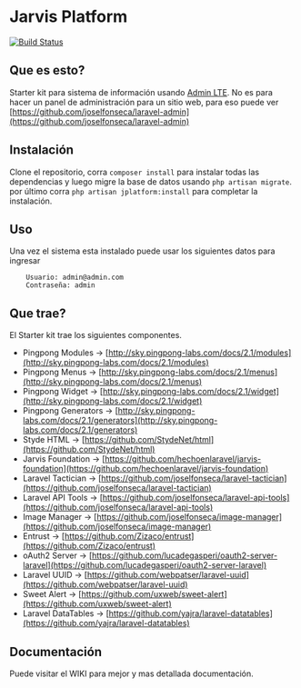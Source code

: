 # Jarvis Platform

[![Build Status](https://travis-ci.org/hechoenlaravel/jarvis-platform.svg)](https://travis-ci.org/hechoenlaravel/jarvis-platform)

## Que es esto?
Starter kit para sistema de información usando [Admin LTE](https://almsaeedstudio.com/preview). No es para hacer un panel de administración para un sitio web, para eso puede ver [https://github.com/joselfonseca/laravel-admin](https://github.com/joselfonseca/laravel-admin)

## Instalación

Clone el repositorio, corra `composer install` para instalar todas las dependencias y luego migre la base de datos usando `php artisan migrate`. por último corra `php artisan jplatform:install` para completar la instalación.

## Uso

Una vez el sistema esta instalado puede usar los siguientes datos para ingresar 

```
    Usuario: admin@admin.com
    Contraseña: admin
```

## Que trae?

El Starter kit trae los siguientes componentes.

 - Pingpong Modules -> [http://sky.pingpong-labs.com/docs/2.1/modules](http://sky.pingpong-labs.com/docs/2.1/modules)
 - Pingpong Menus -> [http://sky.pingpong-labs.com/docs/2.1/menus](http://sky.pingpong-labs.com/docs/2.1/menus)
 - Pingpong Widget -> [http://sky.pingpong-labs.com/docs/2.1/widget](http://sky.pingpong-labs.com/docs/2.1/widget)
 - Pingpong Generators -> [http://sky.pingpong-labs.com/docs/2.1/generators](http://sky.pingpong-labs.com/docs/2.1/generators)
 - Styde HTML -> [https://github.com/StydeNet/html](https://github.com/StydeNet/html)
 - Jarvis Foundation -> [https://github.com/hechoenlaravel/jarvis-foundation](https://github.com/hechoenlaravel/jarvis-foundation)
 - Laravel Tactician -> [https://github.com/joselfonseca/laravel-tactician](https://github.com/joselfonseca/laravel-tactician)
 - Laravel API Tools -> [https://github.com/joselfonseca/laravel-api-tools](https://github.com/joselfonseca/laravel-api-tools)
 - Image Manager -> [https://github.com/joselfonseca/image-manager](https://github.com/joselfonseca/image-manager)
 - Entrust -> [https://github.com/Zizaco/entrust](https://github.com/Zizaco/entrust)
 - oAuth2 Server -> [https://github.com/lucadegasperi/oauth2-server-laravel](https://github.com/lucadegasperi/oauth2-server-laravel)
 - Laravel UUID -> [https://github.com/webpatser/laravel-uuid](https://github.com/webpatser/laravel-uuid)
 - Sweet Alert -> [https://github.com/uxweb/sweet-alert](https://github.com/uxweb/sweet-alert)
 - Laravel DataTables -> [https://github.com/yajra/laravel-datatables](https://github.com/yajra/laravel-datatables)
 
 ## Documentación
 
 Puede visitar el WIKI para mejor y mas detallada documentación. 

